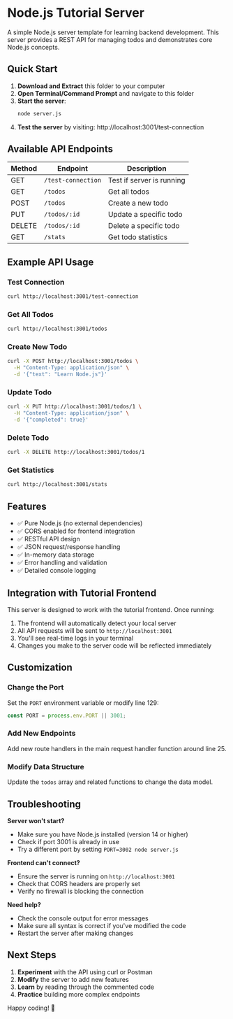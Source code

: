 # Node.js Tutorial Server

A simple Node.js server template for learning backend development. This server provides a REST API for managing todos and demonstrates core Node.js concepts.

## Quick Start

1. **Download and Extract** this folder to your computer
2. **Open Terminal/Command Prompt** and navigate to this folder
3. **Start the server**:
   ```bash
   node server.js
   ```
4. **Test the server** by visiting: http://localhost:3001/test-connection

## Available API Endpoints

| Method | Endpoint | Description |
|--------|----------|-------------|
| GET | `/test-connection` | Test if server is running |
| GET | `/todos` | Get all todos |
| POST | `/todos` | Create a new todo |
| PUT | `/todos/:id` | Update a specific todo |
| DELETE | `/todos/:id` | Delete a specific todo |
| GET | `/stats` | Get todo statistics |

## Example API Usage

### Test Connection
```bash
curl http://localhost:3001/test-connection
```

### Get All Todos
```bash
curl http://localhost:3001/todos
```

### Create New Todo
```bash
curl -X POST http://localhost:3001/todos \
  -H "Content-Type: application/json" \
  -d '{"text": "Learn Node.js"}'
```

### Update Todo
```bash
curl -X PUT http://localhost:3001/todos/1 \
  -H "Content-Type: application/json" \
  -d '{"completed": true}'
```

### Delete Todo
```bash
curl -X DELETE http://localhost:3001/todos/1
```

### Get Statistics
```bash
curl http://localhost:3001/stats
```

## Features

- ✅ Pure Node.js (no external dependencies)
- ✅ CORS enabled for frontend integration
- ✅ RESTful API design
- ✅ JSON request/response handling
- ✅ In-memory data storage
- ✅ Error handling and validation
- ✅ Detailed console logging

## Integration with Tutorial Frontend

This server is designed to work with the tutorial frontend. Once running:

1. The frontend will automatically detect your local server
2. All API requests will be sent to `http://localhost:3001`
3. You'll see real-time logs in your terminal
4. Changes you make to the server code will be reflected immediately

## Customization

### Change the Port
Set the `PORT` environment variable or modify line 129:
```javascript
const PORT = process.env.PORT || 3001;
```

### Add New Endpoints
Add new route handlers in the main request handler function around line 25.

### Modify Data Structure
Update the `todos` array and related functions to change the data model.

## Troubleshooting

**Server won't start?**
- Make sure you have Node.js installed (version 14 or higher)
- Check if port 3001 is already in use
- Try a different port by setting `PORT=3002 node server.js`

**Frontend can't connect?**
- Ensure the server is running on `http://localhost:3001`
- Check that CORS headers are properly set
- Verify no firewall is blocking the connection

**Need help?**
- Check the console output for error messages
- Make sure all syntax is correct if you've modified the code
- Restart the server after making changes

## Next Steps

1. **Experiment** with the API using curl or Postman
2. **Modify** the server to add new features
3. **Learn** by reading through the commented code
4. **Practice** building more complex endpoints

Happy coding! 🚀